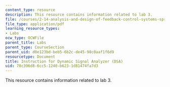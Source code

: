 ```yaml
---
content_type: resource
description: This resource contains information related to lab 3.
file: /courses/2-14-analysis-and-design-of-feedback-control-systems-spring-2014/78c396d86cc51240b6231d81474fa7d3_MIT2_14S14_DSA_Ins.pdf
file_type: application/pdf
learning_resource_types:
- Labs
ocw_type: OCWFile
parent_title: Labs
parent_type: CourseSection
parent_uid: d0e123bd-beb5-6b2c-de45-98c0aaf1f6d9
resourcetype: Document
title: Instruction for Dynamic Signal Analyzer (DSA)
uid: 78c396d8-6cc5-1240-b623-1d81474fa7d3
---
```

This resource contains information related to lab 3.


